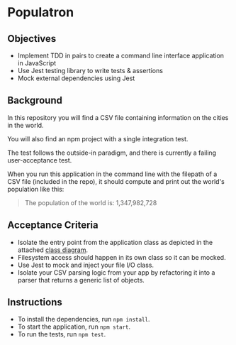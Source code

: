 # Populatron


## Objectives
- Implement TDD in pairs to create a command line interface application in JavaScript
- Use Jest testing library to write tests & assertions
- Mock external dependencies using Jest


## Background
In this repository you will find a CSV file containing information on the cities in the world.

You will also find an npm project with a single integration test.

The test follows the outside-in paradigm, and there is currently a failing user-acceptance test.

When you run this application in the command line with the filepath of a CSV file (included in the repo), it should compute and print out the world's population like this:

> The population of the world is: 1,347,982,728

## Acceptance Criteria

- Isolate the entry point from the application class as depicted in the attached [class diagram](class-diagram.png).
- Filesystem access should happen in its own class so it can be mocked.
- Use Jest to mock and inject your file I/O class.
- Isolate your CSV parsing logic from your app by refactoring it into a parser that returns a generic list of objects.

## Instructions

- To install the dependencies, run `npm install`.
- To start the application, run `npm start`.
- To run the tests, run `npm test`.
